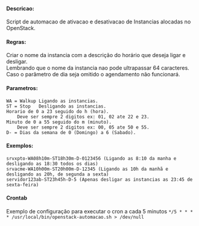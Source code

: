  #### Descricao:  
 Script de automacao de ativacao e desativacao de Instancias alocadas no OpenStack.  
 
 #### Regras:   
 Criar o nome da instancia com a descrição do horário que deseja ligar e desligar.  
 Lembrando que o nome da instancia nao pode ultrapassar 64 caracteres.  
 Caso o parâmetro de dia seja omitido o agendamento não funcionará.  
 
#### Parametros:
   
    WA = Walkup Ligando as instancias.
    ST = Stop   Desligando as instancias.
    Horario de 0 a 23 seguido do h (hora).
        Deve ser sempre 2 digitos ex: 01, 02 ate 22 e 23.
    Minuto de 0 a 55 seguido do m (minuto).
        Deve ser sempre 2 digitos ex: 00, 05 ate 50 e 55.
    D- = Dias da semana de 0 (Domingo) a 6 (Sabado).
 
#### Exemplos:
 
    srvxpto-WA08h10m-ST18h30m-D-0123456 (Ligando as 8:10 da manha e desligando as 18:30 todos os dias)
    srvacme-WA10h00m-ST20h00m-D-12345 (Ligando as 10h da manhã e desligando as 20h, de segunda a sexta)
    servidor123ab-ST23h45h-D-5 (Apenas desligar as instancias as 23:45 de sexta-feira)
  
#### Crontab 
Exemplo de configuração para executar o cron a cada 5 minutos
    `*/5 * * * * /usr/local/bin/openstack-automacao.sh > /dev/null`
